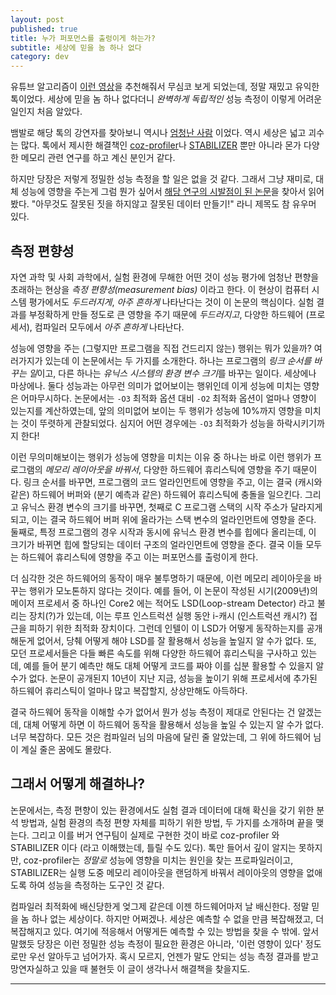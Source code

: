 ```yaml
---
layout: post
published: true
title: 누가 퍼포먼스를 출렁이게 하는가?
subtitle: 세상에 믿을 놈 하나 없다
category: dev
---
```


 유튜브 알고리즘이 [이런
 영상](https://www.youtube.com/watch?v=r-TLSBdHe1A)을 추천해줘서
 무심코 보게 되었는데, 정말 재밌고 유익한 톡이었다. 세상에 믿을 놈
 하나 없다더니 *완벽하게 독립적인* 성능 측정이 이렇게 어려운 일인지
 처음 알았다.

 뱀발로 해당 톡의 강연자를 찾아보니 역시나 [엄청난
 사람](https://emeryberger.com/) 이었다. 역시 세상은 넓고 괴수는
 많다. 톡에서 제시한 해결책인
 [coz-profiler](https://github.com/plasma-umass/coz/)나
 [STABILIZER](https://github.com/ccurtsinger/stabilizer) 뿐만 아니라
 몬가 다양한 메모리 관련 연구를 하고 계신 분인거 같다.

 하지만 당장은 저렇게 정밀한 성능 측정을 할 일은 없을 것 같다. 그래서
 그냥 재미로, 대체 성능에 영향을 주는게 그럼 뭔가 싶어서 [해당 연구의
 시발점이 된 논문](https://dl.acm.org/citation.cfm?id=1508275)을
 찾아서 읽어봤다. "아무것도 잘못된 짓을 하지않고 잘못된 데이터
 만들기!" 라니 제목도 참 유우머 있다.

## 측정 편향성
 자연 과학 및 사회 과학에서, 실험 환경에 무해한 어떤 것이 성능 평가에
 엄청난 편향을 초래하는 현상을 *측정 편향성(measurement bias)* 이라고
 한다. 이 현상이 컴퓨터 시스템 평가에서도 *두드러지게*, *아주 흔하게*
 나타난다는 것이 이 논문의 핵심이다. 실험 결과를 부정확하게 만들
 정도로 큰 영향을 주기 때문에 *두드러지고*, 다양한 하드웨어
 (프로세서), 컴파일러 모두에서 *아주 흔하게* 나타난다.

 성능에 영향을 주는 (그렇지만 프로그램을 직접 건드리지 않는) 행위는
 뭐가 있을까?  여러가지가 있는데 이 논문에서는 두 가지를
 소개한다. 하나는 프로그램의 *링크 순서를 바꾸는 일*이고, 다른 하나는
 *유닉스 시스템의 환경 변수 크기*를 바꾸는 일이다. 세상에나
 마상에나. 둘다 성능과는 아무런 의미가 없어보이는 행위인데 이게 성능에
 미치는 영향은 어마무시하다. 논문에서는 `-O3` 최적화 옵션 대비 `-O2`
 최적화 옵션이 얼마나 영향이 있는지를 계산하였는데, 앞의 의미없어
 보이는 두 행위가 성능에 10%까지 영향을 미치는 것이 뚜렷하게
 관찰되었다. 심지어 어떤 경우에는 `-O3` 최적화가 성능을 하락시키기까지
 한다!

 이런 무의미해보이는 행위가 성능에 영향을 미치는 이유 중 하나는 바로
 이런 행위가 프로그램의 *메모리 레이아웃을 바꿔서*, 다양한 하드웨어
 휴리스틱에 영향을 주기 때문이다. 링크 순서를 바꾸면, 프로그램의 코드
 얼라인먼트에 영향을 주고, 이는 결국 (캐시와 같은) 하드웨어 버퍼와
 (분기 예측과 같은) 하드웨어 휴리스틱에 충돌을 일으킨다. 그리고 유닉스
 환경 변수의 크기를 바꾸면, 첫째로 C 프로그램 스택의 시작 주소가
 달라지게 되고, 이는 결국 하드웨어 버퍼 위에 올라가는 스택 변수의
 얼라인먼트에 영향을 준다. 둘째로, 특정 프로그램의 경우 시작과 동시에
 유닉스 환경 변수를 힙에다 올리는데, 이 크기가 바뀌면 힙에 할당되는
 데이터 구조의 얼라인먼트에 영향을 준다. 결국 이들 모두는 하드웨어
 휴리스틱에 영향을 주고 이는 퍼포먼스를 출렁이게 한다.

 더 심각한 것은 하드웨어의 동작이 매우 불투명하기 때문에, 이런 메모리
 레이아웃을 바꾸는 행위가 모노톤하지 않다는 것이다. 예를 들어, 이
 논문이 작성된 시기(2009년)의 메이저 프로세서 중 하나인 Core2 에는
 적어도 LSD(Loop-stream Detector) 라고 불리는 장치(?)가 있는데, 이는
 루프 인스트럭션 실행 동안 i-캐시 (인스트럭션 캐시?) 접근을 피하기
 위한 최적화 장치이다. 그런데 인텔이 이 LSD가 어떻게 동작하는지를
 공개해둔게 없어서, 당췌 어떻게 해야 LSD를 잘 활용해서 성능을 높일지
 알 수가 없다. 또, 모던 프로세서들은 다들 빠른 속도를 위해 다양한
 하드웨어 휴리스틱을 구사하고 있는데, 예를 들어 분기 예측만 해도 대체
 어떻게 코드를 짜야 이를 십분 활용할 수 있을지 알 수가 없다. 논문이
 공개된지 10년이 지난 지금, 성능을 높이기 위해 프로세서에 추가된
 하드웨어 휴리스틱이 얼마나 많고 복잡할지, 상상만해도 아득하다.

 결국 하드웨어 동작을 이해할 수가 없어서 뭔가 성능 측정이 제대로
 안된다는 건 알겠는데, 대체 어떻게 하면 이 하드웨어 동작을 활용해서
 성능을 높일 수 있는지 알 수가 없다. 너무 복잡하다. 모든 것은 컴파일러
 님의 마음에 달린 줄 알았는데, 그 위에 하드웨어 님이 계실 줄은 꿈에도
 몰랐다.

## 그래서 어떻게 해결하나?
 논문에서는, 측정 편향이 있는 환경에서도 실험 결과 데이터에 대해
 확신을 갖기 위한 분석 방법과, 실험 환경의 측정 편향 자체를 피하기
 위한 방법, 두 가지를 소개하며 끝을 맺는다. 그리고 이를 버거 연구팀이
 실제로 구현한 것이 바로 coz-profiler 와 STABILIZER 이다 (라고
 이해했는데, 틀릴 수도 있다). 톡만 들어서 깊이 알지는 못하지만,
 coz-profiler는 *정말로* 성능에 영향을 미치는 원인을 찾는
 프로파일러이고, STABILIZER는 실행 도중 메모리 레이아웃을 랜덤하게
 바꿔서 레이아웃의 영향을 없애도록 하여 성능을 측정하는 도구인 것
 같다.

 컴파일러 최적화에 배신당한게 엊그제 같은데 이젠 하드웨어마저 날
 배신한다. 정말 믿을 놈 하나 없는 세상이다. 하지만 어쩌겠나. 세상은
 예측할 수 없을 만큼 복잡해졌고, 더 복잡해지고 있다. 여기에 적응해서
 어떻게든 예측할 수 있는 방법을 찾을 수 밖에. 앞서 말했듯 당장은 이런
 정밀한 성능 측정이 필요한 환경은 아니라, '이런 영향이 있다' 정도로만
 우선 알아두고 넘어가자. 혹시 모르지, 언젠가 말도 안되는 성능 측정
 결과를 받고 망연자실하고 있을 때 불현듯 이 글이 생각나서 해결책을
 찾을지도.

---
